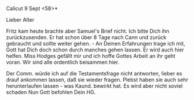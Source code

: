  Calicut 9 Sept <58>*

Lieber Alter

Fritz kam heute brachte aber Samuel's Brief nicht. Ich bitte Dich ihn zurückzusenden. Er hat schon über 8 Tage nach Cann und zurück gebraucht und sollte weiter gehen. - An Deinen Erfahrungen trage ich mit, Gott hat Dich doch schon durch manches gehen lassen. Er wird auch hier helfen. Miss Hodges gefällt mir und ich hoffe Gottes Arbeit an ihr geht voran. Wir sind alle ordentlich beisammen hier.

Der Comm. würde ich auf die Testamentsfrage nicht antworten, lieber es drauf ankommen lassen, daß sie wieder fragen. Plebst haben sie auch sehr herunterlaufen lassen - was Kaund. bewirkt hat. Es wird aber nicht soviel schaden Nun Gott befohlen
 Dein HG.
